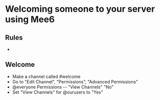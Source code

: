 # Welcoming someone to your server using Mee6

## Rules
-

## Welcome
- Make a channel called &#35;welcome
- Go to "Edit Channel", "Permissions", "Advanced Permissions"
- @everyone Permissions
-- "View Channels" "No"
- Set "View Channels" for @ourusers to "Yes"
